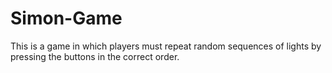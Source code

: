 # Simon-Game
This is a game in which players must repeat random sequences of lights by pressing the buttons in the correct order.
